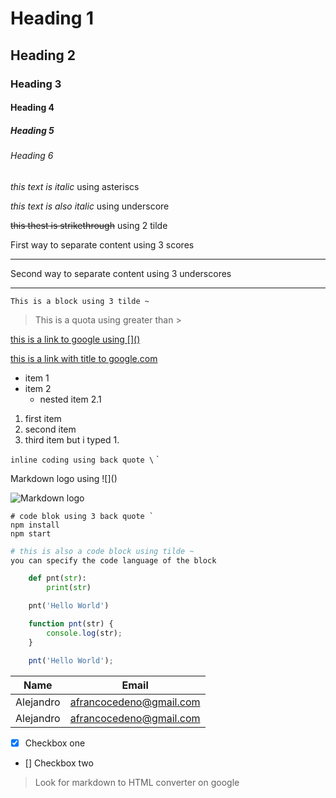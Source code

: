 
<!-- Headings -->
# Heading 1
## Heading 2
### Heading 3
#### Heading 4
##### Heading 5
###### Heading 6

<!-- italics -->
*this text is italic* using asteriscs

_this text is also italic_ using underscore


~~this thest is strikethrough~~ using 2 tilde

First way to separate content using 3 scores

---
Second way to separate content using 3 underscores
___

~~~
This is a block using 3 tilde ~
~~~

<!-- Quotes -->
> This is a quota using greater than >

<!-- Links -->
[this is a link to google using \[\]\(\)](google.com)

[this is a link with title to google.com](google.com
"google.com")

<!-- ul -->
* item 1
* item 2
    * nested item 2.1

<!-- ol -->
1. first item
1. second item
1. third item but i typed 1.

<!-- inline coding -->
`inline coding using back quote \` `

<!-- images -->
Markdown logo using \!\[\]\(\)

![Markdown logo](https://markdown-here.com/img/icon256.png)

<!-- githubMarkdown -->

```
# code blok using 3 back quote `
npm install
npm start
```
~~~bash
# this is also a code block using tilde ~
you can specify the code language of the block
~~~
~~~python
    def pnt(str): 
        print(str)

    pnt('Hello World')
~~~
~~~javascript
    function pnt(str) {
        console.log(str);
    }

    pnt('Hello World');
~~~


<!-- tables -->
| Name | Email |
| - | - |
| Alejandro | afrancocedeno@gmail.com |
| Alejandro | afrancocedeno@gmail.com |


<!-- task lists -->
* [x] Checkbox one
* [] Checkbox two

> Look for markdown to HTML converter on google
